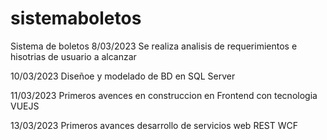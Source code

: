 # sistemaboletos
Sistema de boletos 
8/03/2023
Se realiza analisis de requerimientos e hisotrias de usuario a alcanzar

10/03/2023
Diseñoe y modelado de BD en SQL Server

11/03/2023
Primeros avences en construccion en Frontend con tecnologia VUEJS

13/03/2023
Primeros avances desarrollo de servicios web REST WCF
